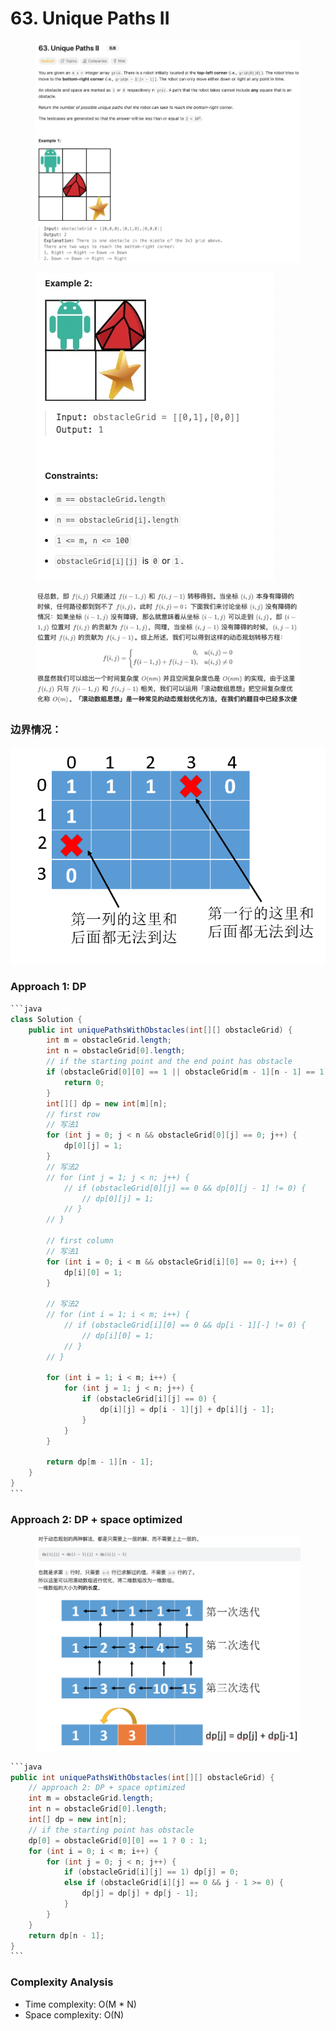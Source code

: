 # 63. Unique Paths II

<figure><img src="../../../.gitbook/assets/image (41).png" alt=""><figcaption></figcaption></figure>

<figure><img src="../../../.gitbook/assets/image (42).png" alt=""><figcaption></figcaption></figure>

<figure><img src="../../../.gitbook/assets/image (46).png" alt=""><figcaption></figcaption></figure>

### 边界情况：

![](<../../../.gitbook/assets/image (47).png>)

### Approach 1: DP

````java
```java
class Solution {
    public int uniquePathsWithObstacles(int[][] obstacleGrid) {
        int m = obstacleGrid.length;
        int n = obstacleGrid[0].length;
        // if the starting point and the end point has obstacle
        if (obstacleGrid[0][0] == 1 || obstacleGrid[m - 1][n - 1] == 1) {
            return 0;
        }
        int[][] dp = new int[m][n];
        // first row
        // 写法1
        for (int j = 0; j < n && obstacleGrid[0][j] == 0; j++) {
            dp[0][j] = 1;
        }
        // 写法2
        // for (int j = 1; j < n; j++) {
            // if (obstacleGrid[0][j] == 0 && dp[0][j - 1] != 0) {
                // dp[0][j] = 1;
            // }
        // }
        
        // first column
        // 写法1
        for (int i = 0; i < m && obstacleGrid[i][0] == 0; i++) {
            dp[i][0] = 1;
        }
        
        // 写法2
        // for (int i = 1; i < m; i++) {
            // if (obstacleGrid[i][0] == 0 && dp[i - 1][-] != 0) {
                // dp[i][0] = 1;
            // }
        // }

        for (int i = 1; i < m; i++) {
            for (int j = 1; j < n; j++) {
                if (obstacleGrid[i][j] == 0) {
                    dp[i][j] = dp[i - 1][j] + dp[i][j - 1];
                }
            }
        }

        return dp[m - 1][n - 1];
    }
}
```
````

### Approach 2: DP + space optimized

<figure><img src="../../../.gitbook/assets/image (34).png" alt=""><figcaption></figcaption></figure>

````java
```java
public int uniquePathsWithObstacles(int[][] obstacleGrid) {
    // approach 2: DP + space optimized
    int m = obstacleGrid.length;
    int n = obstacleGrid[0].length;
    int[] dp = new int[n];
    // if the starting point has obstacle
    dp[0] = obstacleGrid[0][0] == 1 ? 0 : 1;
    for (int i = 0; i < m; i++) {
        for (int j = 0; j < n; j++) {
            if (obstacleGrid[i][j] == 1) dp[j] = 0;
            else if (obstacleGrid[i][j] == 0 && j - 1 >= 0) {
                dp[j] = dp[j] + dp[j - 1];
            }
        }
    }
    return dp[n - 1];
}
```
````

### Complexity Analysis

* Time complexity: O(M \* N)
* Space complexity: O(N)
